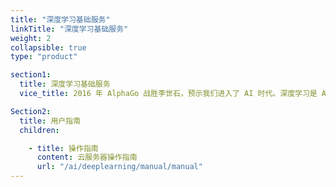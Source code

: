 ```yaml
---
title: "深度学习基础服务"
linkTitle: "深度学习基础服务"
weight: 2
collapsible: true
type: "product"

section1:
  title: 深度学习基础服务
  vice_title: 2016 年 AlphaGo 战胜李世石，预示我们进入了 AI 时代。深度学习是 AI 的核心技术，在图像分类，自然语言处理，无人驾驶等众多领域显示出了强大的能力，各大巨头纷纷投入巨资研发。语音助手，人脸识别，外文翻译等等，AI 已融入到了我们生活的方方面面，极大了促进了社会的发展。其中 Caffe，TensorFlow，Keras，PyTorch 是主流的深度学习框架，拥有强大的社区支持，是实践深度学习不可或缺的工具。

Section2:
  title: 用户指南
  children:

    - title: 操作指南
      content: 云服务器操作指南
      url: "/ai/deeplearning/manual/manual"
---
```

